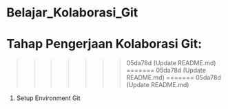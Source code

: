 # Belajar_Kolaborasi_Git
Tahap Pengerjaan Kolaborasi Git:
=======
>>>>>>> 05da78d (Update README.md)
=======
>>>>>>> 05da78d (Update README.md)
=======
>>>>>>> 05da78d (Update README.md)
1. Setup Environment Git
